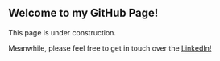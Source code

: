 ## Welcome to my GitHub Page!

This page is under construction.

Meanwhile, please feel free to get in touch over the [LinkedIn!](https://www.linkedin.com/in/hovgrig/)
